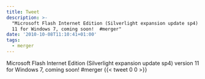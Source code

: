 ```yaml
---
title: Tweet
description: >-
  "Microsoft Flash Internet Edition (Silverlight expansion update sp4) version
  11 for Windows 7, coming soon!  #merger"
date: '2010-10-08T11:10:41+01:00'
tags:
  - merger
---
```

Microsoft Flash Internet Edition (Silverlight expansion update sp4) version 11 for Windows 7, coming soon!  #merger
      {{< tweet 0 0 >}}
    
